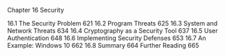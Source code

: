 




Chapter 16 Security

16.1 The Security Problem 621
16.2 Program Threats 625
16.3 System and Network Threats 634
16.4 Cryptography as a Security Tool 637
16.5 User Authentication 648
16.6 Implementing Security Defenses 653
16.7 An Example: Windows 10 662
16.8 Summary 664
Further Reading 665
